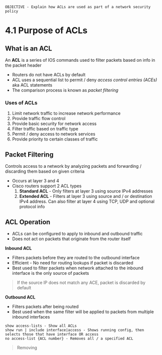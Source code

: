 `OBJECTIVE - Explain how ACLs are used as part of a network security policy`

# 4.1 Purpose of ACLs
## What is an ACL
An **ACL** is a series of IOS commands used to filter packets based on info in the packet header
- Routers do not have ACLs by default
- ACL uses a sequential list to permit / deny *access control entries (ACEs)*  aka ACL statements
- The comparison process is known as *packet filtering*

### Uses of ACLs
1. Limit network traffic to increase network performance
2. Provide traffic flow control
3. Provide basic security for network access
4. Filter traffic based on traffic type
5. Permit / deny access to network services
6. Provide priority to certain classes of traffic 

## Packet Filtering
Controls access to a network by analyzing packets and forwarding / discarding them based on given criteria
- Occurs at layer 3 and 4
- Cisco routers support 2 ACL types
	1. **Standard ACL** - Only filters at layer 3 using source IPv4 addresses
	2. **Extended ACL** - Filters at layer 3 using source and / or destination IPv4 address. Can also filter at layer 4 using TCP, UDP and optional protocol info

## ACL Operation
- ACLs can be configured to apply to inbound and outbound traffic
- Does not act on packets that originate from the router itself

**Inbound ACL**
- Filters packets before they are routed to the outbound interface
- Efficient - No need for routing lookups if packet is discarded
- Best used to filter packets when network attached to the inbound interface is the only source of packets
> If the source IP does not match any ACE, packet is discarded by default

**Outbound ACL**
- Filters packets after being routed
- Best used when the same filter will be applied to packets from multiple inbound interfaces


```
show access-lists - Show all ACLs
show run | include interface|access - Shows running config, then selects those that have interface OR access
no access-list {ACL number} - Removes all / a specified ACL
```

> Removing